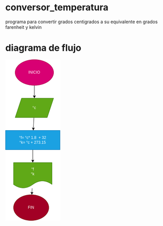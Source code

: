 # conversor_temperatura
programa para convertir grados centigrados a su equivalente en grados farenheit y kelvin

# diagrama de flujo
![diagrama de flujo](diagrama.png "diagrama de flujo")
